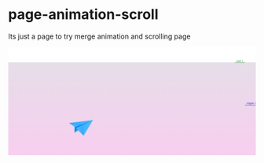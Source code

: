 # page-animation-scroll
Its just a page to try merge animation and scrolling page

![](https://github.com/robertosampayo/page-animation-scroll/blob/master/img/preview.PNG)
